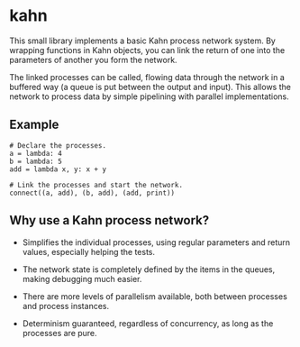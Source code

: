 kahn
====

This small library implements a basic Kahn process network system. By wrapping 
functions in Kahn objects, you can link the return of one into the parameters
of another you form the network.

The linked processes can be called, flowing data through the network in a
buffered way (a queue is put between the output and input). This allows the
network to process data by simple pipelining with parallel implementations.


Example
-------

    # Declare the processes.
    a = lambda: 4
    b = lambda: 5
    add = lambda x, y: x + y
    
    # Link the processes and start the network.
    connect((a, add), (b, add), (add, print))


Why use a Kahn process network?
-------------------------------

- Simplifies the individual processes, using regular parameters and return values, especially helping the tests.

- The network state is completely defined by the items in the queues, making debugging much easier.

- There are more levels of parallelism available, both between processes and process instances.

- Determinism guaranteed, regardless of concurrency, as long as the processes are pure.
